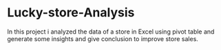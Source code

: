 # Lucky-store-Analysis
In this project i analyzed the data of a store in Excel using pivot table and generate some insights and give conclusion to improve store sales.
